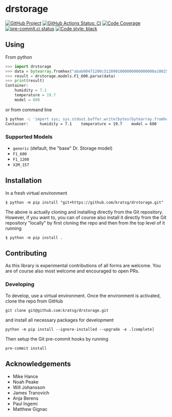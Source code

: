 # drstorage

[![GitHub Project](https://img.shields.io/badge/GitHub--blue?style=social&logo=GitHub)](https://github.com/kratsg/drstorage)
[![GitHub Actions Status: CI](https://github.com/kratsg/drstorage/workflows/CI/badge.svg?branch=master)](https://github.com/kratsg/drstorage/actions?query=workflow%3ACI+branch%3Amaster)
[![Code Coverage](https://codecov.io/gh/kratsg/drstorage/graph/badge.svg?branch=master)](https://codecov.io/gh/kratsg/drstorage?branch=master)
[![pre-commit.ci status](https://results.pre-commit.ci/badge/github/kratsg/drstorage/master.svg)](https://results.pre-commit.ci/latest/github/kratsg/drstorage/master)
[![Code style: black](https://img.shields.io/badge/code%20style-black-000000.svg)](https://github.com/psf/black)

## Using

From python

```python
>>> import drstorage
>>> data = bytearray.fromhex("abab00471200c5120901000000000000000a10025810000000000000140d0a")
>>> result = drstorage.models.F1_600.parse(data)
>>> print(result)
Container:
    humidity = 7.1
    temperature = 19.7
    model = 600

```

or from command line

```bash
$ python -c 'import sys; sys.stdout.buffer.write(bytes(bytearray.fromhex("abab00471200c5120901000000000000000a10025810000000000000140d0a")))' | drstorage parse --model F1_600
Container:     humidity = 7.1    temperature = 19.7    model = 600
```

### Supported Models

- `generic` (default, the "base" Dr. Storage model)
- `F1_600`
- `F1_1200`
- `X2M_157`

## Installation

In a fresh virtual environment

```
$ python -m pip install "git+https://github.com/kratsg/drstorage.git"
```

The above is actually cloning and installing directly from the Git repository.
However, if you want to, you can of course also install it directly from the Git repository "locally" by first cloning the repo and then from the top level of it running

```
$ python -m pip install .
```

## Contributing

As this library is experimental contributions of all forms are welcome.
You are of course also most welcome and encouraged to open PRs.

### Developing

To develop, use a virtual environment.
Once the environment is activated, clone the repo from GitHub

```
git clone git@github.com:kratsg/drstorage.git
```

and install all necessary packages for development

```
python -m pip install --ignore-installed --upgrade -e .[complete]
```

Then setup the Git pre-commit hooks by running

```
pre-commit install
```

## Acknowledgements

* Mike Hance
* Noah Peake
* Will Johansson
* James Tranovich
* Anja Berens
* Paul Ingemi
* Matthew Gignac
